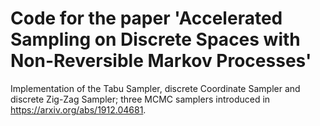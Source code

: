 # Code for the paper 'Accelerated Sampling on Discrete Spaces with Non-Reversible Markov Processes'
Implementation of the Tabu Sampler, discrete Coordinate Sampler and discrete Zig-Zag Sampler; three MCMC samplers introduced in https://arxiv.org/abs/1912.04681.
